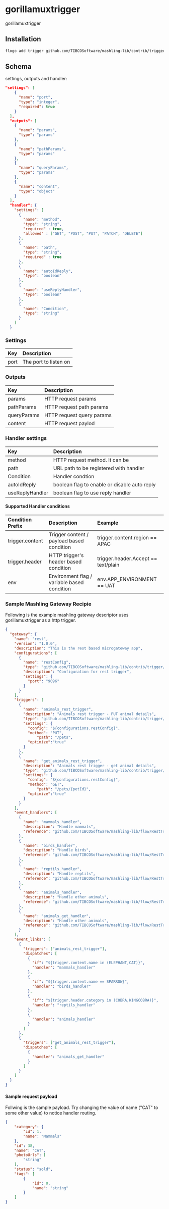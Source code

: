 # gorillamuxtrigger
gorillamuxtrigger

## Installation

```bash
flogo add trigger github.com/TIBCOSoftware/mashling-lib/contrib/trigger/gorillamuxtrigger
```

## Schema
settings, outputs and handler:

```json
"settings": [
    {
      "name": "port",
      "type": "integer",
      "required": true
    }
  ],
  "outputs": [
    {
      "name": "params",
      "type": "params"
    },
    {
      "name": "pathParams",
      "type": "params"
    },
    {
      "name": "queryParams",
      "type": "params"
    },
    {
      "name": "content",
      "type": "object"
    }
  ],
  "handler": {
    "settings": [
      {
        "name": "method",
        "type": "string",
        "required" : true,
        "allowed" : ["GET", "POST", "PUT", "PATCH", "DELETE"]
      },
      {
        "name": "path",
        "type": "string",
        "required" : true
      },
      {
        "name": "autoIdReply",
        "type": "boolean"
      },
      {
        "name": "useReplyHandler",
        "type": "boolean"
      },
      {
        "name": "Condition",
        "type": "string"
      }
    ]
  }
```

### Settings
| Key    | Description   |
|:-----------|:--------------|
| port | The port to listen on |

### Outputs
| Key    | Description   |
|:-----------|:--------------|
| params | HTTP request params |
| pathParams | HTTP request path params |
| queryParams | HTTP request query params |
| content | HTTP request paylod |

### Handler settings
| Key    | Description   |
|:-----------|:--------------|
| method | HTTP request method. It can be  |
| path | URL path to be registered with handler |
| Condition | Handler condtion |
| autoIdReply | boolean flag to enable or disable auto reply |
| useReplyHandler | boolean flag to use reply handler |

#### Supported Handler conditions

| Condition Prefix | Description | Example |
|:----------|:-----------|:-------|
| trigger.content | Trigger content / payload based condition | trigger.content.region == APAC |
| trigger.header | HTTP trigger's header based condition | trigger.header.Accept == text/plain |
| env | Environment flag / variable based condition | env.APP_ENVIRONMENT == UAT |


### Sample Mashling Gateway Recipie

Following is the example mashling gateway descriptor uses gorillamuxtrigger as a http trigger.

```json
{
  "gateway": {
    "name": "rest",
    "version": "1.0.0",
    "description": "This is the rest based microgateway app",
    "configurations": [
      {
        "name": "restConfig",
        "type": "github.com/TIBCOSoftware/mashling-lib/contrib/trigger/gorillamuxtrigger",
        "description": "Configuration for rest trigger",
        "settings": {
          "port": "9096"
        }
      }
    ],
    "triggers": [
      {
        "name": "animals_rest_trigger",
        "description": "Animals rest trigger - PUT animal details",
        "type": "github.com/TIBCOSoftware/mashling-lib/contrib/trigger/gorillamuxtrigger",
        "settings": {
          "config": "${configurations.restConfig}",
          "method": "PUT",
		      "path": "/pets",
          "optimize":"true"
        }
      },
      {
        "name": "get_animals_rest_trigger",
        "description": "Animals rest trigger - get animal details",
        "type": "github.com/TIBCOSoftware/mashling-lib/contrib/trigger/gorillamuxtrigger",
        "settings": {
          "config": "${configurations.restConfig}",
          "method": "GET",
		      "path": "/pets/{petId}",
          "optimize":"true"
        }
      }
    ],
    "event_handlers": [
      {
        "name": "mammals_handler",
        "description": "Handle mammals",
        "reference": "github.com/TIBCOSoftware/mashling-lib/flow/RestTriggerToRestPutActivity.json"
      },
      {
        "name": "birds_handler",
        "description": "Handle birds",
        "reference": "github.com/TIBCOSoftware/mashling-lib/flow/RestTriggerToRestPutActivity.json"
      },
      {
        "name": "reptils_handler",
        "description": "Handle reptils",
        "reference": "github.com/TIBCOSoftware/mashling-lib/flow/RestTriggerToRestPutActivity.json"
      },
      {
        "name": "animals_handler",
        "description": "Handle other animals",
        "reference": "github.com/TIBCOSoftware/mashling-lib/flow/RestTriggerToRestPutActivity.json"
      },
      {
        "name": "animals_get_handler",
        "description": "Handle other animals",
        "reference": "github.com/TIBCOSoftware/mashling-lib/flow/RestTriggerToRestGetActivity.json"
      }
    ],
    "event_links": [
      {
        "triggers": ["animals_rest_trigger"],
        "dispatches": [
          {
            "if": "${trigger.content.name in (ELEPHANT,CAT)}",
            "handler": "mammals_handler"
          },
          {
            "if": "${trigger.content.name == SPARROW}",
            "handler": "birds_handler"
          },
          {
            "if": "${trigger.header.category in (COBRA,KINGCOBRA)}",
            "handler": "reptils_handler"
          },
          {
            "handler": "animals_handler"
          }
        ]
      },
      {
        "triggers": ["get_animals_rest_trigger"],
        "dispatches": [
          {
            "handler": "animals_get_handler"
          }
        ]
      }
    ]
  }
}
```
#### Sample request payload

Follwing is the sample payload. Try changing the value of name ("CAT" to some other value) to notice handler routing. 

```json
{
    "category": {
        "id": 1,
        "name": "Mammals"
    },
    "id": 38,
    "name": "CAT",
    "photoUrls": [
        "string"
    ],
    "status": "sold",
    "tags": [
        {
            "id": 0,
            "name": "string"
        }
    ]
}
```
